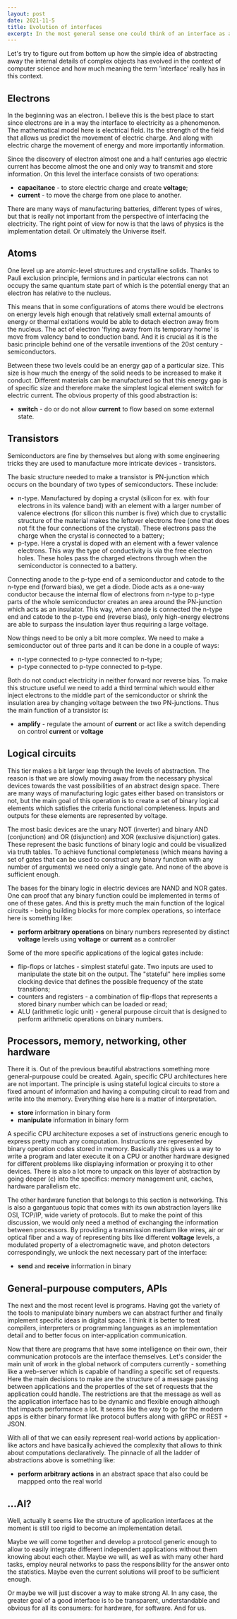 ```yaml
---
layout: post
date: 2021-11-5
title: Evolution of interfaces
excerpt: In the most general sense one could think of an interface as a collection of ways a thing allows other things to interact with it. But how abstract this idea really is?
---
```


Let's try to figure out from bottom up how the simple idea of abstracting away the internal details of complex objects has evolved in the context of computer science and how much meaning the term 'interface' really has in this context.

## Electrons

In the beginning was an electron. I believe this is the best place to start since electrons are in a way the interface to electricity as a phenomenon. The mathematical model here is electrical field. Its the strength of the field that allows us predict the movement of electric charge. And along with electric charge the movement of energy and more importantly information.

Since the discovery of electron almost one and a half centuries ago electric current has become almost the one and only way to transmit and store information. On this level the interface consists of two operations:

- **capacitance** - to store electric charge and create **voltage**;
- **current** - to move the charge from one place to another.

There are many ways of manufacturing batteries, different types of wires, but that is really not important from the perspective of interfacing the electricity. The right point of view for now is that the laws of physics is the implementation detail. Or ultimately the Universe itself.

## Atoms

One level up are atomic-level structures and crystalline solids. Thanks to Pauli exclusion principle, fermions and in particular electrons can not occupy the same quantum state part of which is the potential energy that an electron has relative to the nucleus.

This means that in some configurations of atoms there would be electrons on energy levels high enough that relatively small external amounts of energy or thermal exitations would be able to detach electron away from the nucleus. The act of electron 'flying away from its temporary home' is move from valency band to conduction band. And it is crucial as it is the basic principle behind one of the versatile inventions of the 20st century - semiconductors.

Between these two levels could be an energy gap of a particular size. This size is how much the energy of the solid needs to be increased to make it conduct. Different materials can be manufactured so that this energy gap is of specific size and therefore make the simplest logical element switch for electric current. The obvious property of this good abstraction is:

- **switch** - do or do not allow **current** to flow based on some external state.

## Transistors

Semiconductors are fine by themselves but along with some engineering tricks they are used to manufacture more intricate devices - transistors.

The basic structure needed to make a transistor is PN-junction which occurs on the boundary of two types of semiconductors. These include:

- n-type. Manufactured by doping a crystal (silicon for ex. with four electrons in its valence band) with an element with a larger number of valence electrons (for silicon this number is five) which due to crystallic structure of the material makes the leftover electrons free (one that does not fit the four connections of the crystal). These electrons pass the charge when the crystal is connected to a battery;
- p-type. Here a crystal is doped with an element with a fewer valence electrons. This way the type of conductivity is via the free electron holes. These holes pass the charged electrons through when the semiconductor is connected to a battery.

Connecting anode to the p-type end of a semiconductor and catode to the n-type end (forward bias), we get a diode. Diode acts as a one-way conductor because the internal flow of electrons from n-type to p-type parts of the whole semiconductor creates an area around the PN-junction which acts as an insulator. This way, when anode is connected the n-type end and catode to the p-type end (reverse bias), only high-energy electrons are able to surpass the insulation layer thus requiring a large voltage.

Now things need to be only a bit more complex. We need to make a semiconductor out of three parts and it can be done in a couple of ways:

- n-type connected to p-type connected to n-type;
- p-type connected to p-type connected to p-type.

Both do not conduct electricity in neither forward nor reverse bias. To make this structure useful we need to add a third terminal which would either inject electrons to the middle part of the semiconductor or shrink the insulation area by changing voltage between the two PN-junctions. Thus the main function of a transistor is:

- **amplify** - regulate the amount of **current** or act like a switch depending on control **current** or **voltage**

## Logical circuits

This tier makes a bit larger leap through the levels of abstraction. The reason is that we are slowly moving away from the necessary physical devices towards the vast possibilities of an abstract design space. There are many ways of manufacturing logic gates either based on transistors or not, but the main goal of this operation is to create a set of binary logical elements which satisfies the criteria functional completeness. Inputs and outputs for these elements are represented by voltage.

The most basic devices are the unary NOT (inverter) and binary AND (conjunction) and OR (disjunction) and XOR (exclusive disjunction) gates. These represent the basic functions of binary logic and could be visualized via truth tables. To achieve functional completeness (which means having a set of gates that can be used to construct any binary function with any number of arguments) we need only a single gate. And none of the above is sufficient enough.

The bases for the binary logic in electric devices are NAND and NOR gates. One can proof that any binary function could be implemented in terms of one of these gates. And this is pretty much the main function of the logical circuits - being building blocks for more complex operations, so interface here is something like:

- **perform arbitrary operations** on binary numbers represented by distinct **voltage** levels using **voltage** or **current** as a controller

Some of the more specific applications of the logical gates include:

- flip-flops or latches - simplest stateful gate. Two inputs are used to manipulate the state bit on the output. The "stateful" here implies some clocking device that defines the possible frequency of the state transitions;
- counters and registers - a combination of flip-flops that represents a stored binary number which can be loaded or read;
- ALU (arithmetic logic unit) - general purpouse circuit that is designed to perform arithmetic operations on binary numbers.

## Processors, memory, networking, other hardware

There it is. Out of the previous beautiful abstractions something more general-purpouse could be created. Again, specific CPU architectures here are not important. The principle is using stateful logical circuits to store a fixed amount of information and having a computing circuit to read from and write into the memory. Everything else here is a matter of interpretation. 

- **store** information in binary form
- **manipulate** information in binary form

A specific CPU architecture exposes a set of instructions generic enough to express pretty much any computation. Instructions are represented by binary operation codes stored in memory. Basically this gives us a way to write a program and later execute it on a CPU or another hardware designed for different problems like displaying information or proxying it to other devices. There is also a lot more to unpack on this layer of abstraction by going deeper (c) into the specifics: memory management unit, caches, hardware parallelism etc.

The other hardware function that belongs to this section is networking. This is also a gargantuous topic that comes with its own abstraction layers like OSI, TCP/IP, wide variety of protocols. But to make the point of this discussion, we would only need a method of exchanging the information between processors. By providing a transmission medium like wires, air or optical fiber and a way of representing bits like different **voltage** levels, a modulated property of a electromagnetic wave, and photon detectors correspondingly, we unlock the next necessary part of the interface:

- **send** and **receive** information in binary

## General-purpouse computers, APIs

The next and the most recent level is programs. Having got the variety of the tools to manipulate binary numbers we can abstract further and finally implement specific ideas in digital space. I think it is better to treat compilers, interpreters or programming languages as an implementation detail and to better focus on inter-application communication.

Now that there are programs that have some intelligence on their own, their communication protocols are the interface themselves. Let's consider the main unit of work in the global network of computers currently - something like a web-server which is capable of handling a specific set of requests. Here the main decisions to make are the structure of a message passing between applications and the properties of the set of requests that the application could handle. The restrictions are that the message as well as the application interface has to be dynamic and flexible enough although that impacts performance a lot. It seems like the way to go for the modern apps is either binary format like protocol buffers along with gRPC or REST + JSON.

With all of that we can easily represent real-world actions by application-like actors and have basically achieved the complexity that allows to think about computations declaratively. The pinnacle of all the ladder of abstractions above is something like:

- **perform arbitrary actions** in an abstract space that also could be mappped onto the real world

## ...AI?

Well, actually it seems like the structure of application interfaces at the moment is still too rigid to become an implementation detail.

Maybe we will come together and develop a protocol generic enough to allow to easily integrate different independent applications without them knowing about each other. Maybe we will, as well as with many other hard tasks, employ neural networks to pass the responsibility for the answer onto the statistics. Maybe even the current solutions will proof to be sufficient enough.

Or maybe we will just discover a way to make strong AI. In any case, the greater goal of a good interface is to be transparent, understandable and obvious for all its consumers: for hardware, for software. And for us.
